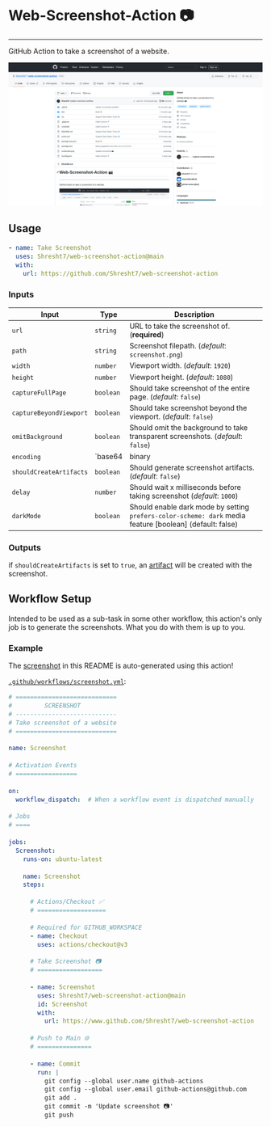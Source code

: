 # Web-Screenshot-Action 📷
--------------------------

GitHub Action to take a screenshot of a website.

![Example-Screenshot](./screenshot.png)

## Usage

```yaml
- name: Take Screenshot
  uses: Shresht7/web-screenshot-action@main
  with:
    url: https://github.com/Shresht7/web-screenshot-action
```

### Inputs

| Input                   | Type                           | Description                                                                                              |
| ----------------------- | ------------------------------ | -------------------------------------------------------------------------------------------------------- |
| `url`                   | `string`                       | URL to take the screenshot of. (**required**)                                                            |
| `path`                  | `string`                       | Screenshot filepath. (_default_: `screenshot.png`)                                                       |
| `width`                 | `number`                       | Viewport width. (_default_: `1920`)                                                                      |
| `height`                | `number`                       | Viewport height. (_default_: `1080`)                                                                     |
| `captureFullPage`       | `boolean`                      | Should take screenshot of the entire page. (_default_: `false`)                                          |
| `captureBeyondViewport` | `boolean`                      | Should take screenshot beyond the viewport. (_default_: `false`)                                         |
| `omitBackground`        | `boolean`                      | Should omit the background to take transparent screenshots. (_default_: `false`)                         |
| `encoding`              | `base64 | binary | undefined ` | Output encoding. (_default_: `undefined`)                                                                |
| `shouldCreateArtifacts` | `boolean`                      | Should generate screenshot artifacts. (_default_: `false`)                                               |
| `delay`                 | `number`                       | Should wait x milliseconds before taking screenshot (_default_: `1000`)                                  |
| `darkMode`              | `boolean`                      | Should enable dark mode by setting `prefers-color-scheme: dark` media feature [boolean] (default: false) |

### Outputs

if `shouldCreateArtifacts` is set to `true`, an [artifact](https://help.github.com/en/actions/configuring-and-managing-workflows/persisting-workflow-data-using-artifacts) will be created with the screenshot.

## Workflow Setup

Intended to be used as a sub-task in some other workflow, this action's only job is to generate the screenshots. What you do with them is up to you.

### Example

The [screenshot](#-web-screenshot-action) in this README is auto-generated using this action!

[`.github/workflows/screenshot.yml`](./.github/workflows/screenshot.yml):

```yaml
# ============================
#         SCREENSHOT
# ----------------------------
# Take screenshot of a website
# ============================

name: Screenshot

# Activation Events
# =================

on:
  workflow_dispatch:  # When a workflow event is dispatched manually

# Jobs
# ====

jobs:
  Screenshot:
    runs-on: ubuntu-latest
    
    name: Screenshot
    steps:
    
      # Actions/Checkout ✅
      # ===================

      # Required for GITHUB_WORKSPACE
      - name: Checkout
        uses: actions/checkout@v3

      # Take Screenshot 📷
      # ==================

      - name: Screenshot
        uses: Shresht7/web-screenshot-action@main
        id: Screenshot
        with:
          url: https://www.github.com/Shresht7/web-screenshot-action

      # Push to Main 🌐
      # ===============

      - name: Commit
        run: |
          git config --global user.name github-actions
          git config --global user.email github-actions@github.com
          git add .
          git commit -m 'Update screenshot 📷'
          git push
```